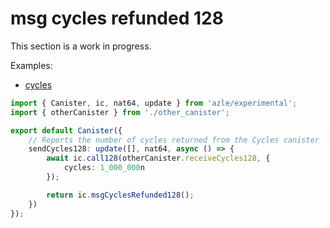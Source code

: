 # msg cycles refunded 128

This section is a work in progress.

Examples:

-   [cycles](https://github.com/demergent-labs/azle/tree/main/examples/cycles)

```typescript
import { Canister, ic, nat64, update } from 'azle/experimental';
import { otherCanister } from './other_canister';

export default Canister({
    // Reports the number of cycles returned from the Cycles canister
    sendCycles128: update([], nat64, async () => {
        await ic.call128(otherCanister.receiveCycles128, {
            cycles: 1_000_000n
        });

        return ic.msgCyclesRefunded128();
    })
});
```
